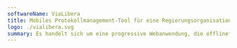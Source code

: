 ```yaml
---
softwareName: ViaLibera
title: Mobiles Protokollmanagement-Tool für eine Regierungsorganisation
logo: ./vialibera.svg
summary: Es handelt sich um eine progressive Webanwendung, die offlinefähig ist. Nachdem das Gerät, auf dem die Anwendung läuft, wieder online ist, werden die Daten synchronisiert. Es hilft dabei, den Strassenzustand zu protokollieren und daraus Statistiken zu erstellen.
---
```

